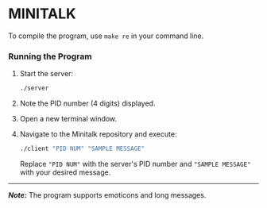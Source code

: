 # MINITALK

To compile the program, use `make re` in your command line.

### Running the Program

1. Start the server:
    ```bash
    ./server
    ```

2. Note the PID number (4 digits) displayed.

3. Open a new terminal window.

4. Navigate to the Minitalk repository and execute:
    ```bash
    ./client "PID NUM" "SAMPLE MESSAGE"
    ```

   Replace `"PID NUM"` with the server's PID number and `"SAMPLE MESSAGE"` with your desired message.

---

**_Note:_** The program supports emoticons and long messages.








